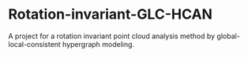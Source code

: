 # Rotation-invariant-GLC-HCAN
A project for a rotation invariant point cloud analysis method by global-local-consistent hypergraph modeling.
